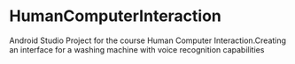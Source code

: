 # HumanComputerInteraction
Android Studio Project for the course Human Computer Interaction.Creating an interface for a washing machine with voice recognition capabilities
